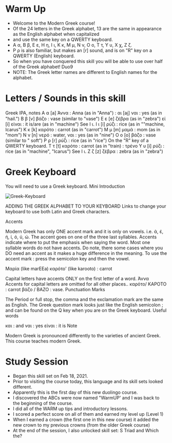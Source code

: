 # Warm Up
* Welcome to the Modern Greek course!
* Of the 24 letters in the Greek alphabet, 13 are the same in appearance as the English alphabet when capitalized
* and use the same key on a QWERTY keyboard.
* Α α, Β β, Ε ε, Η η, Ι ι, Κ κ, Μ μ, Ν ν, Ο ο, Τ τ, Υ υ, Χ χ, Ζ ζ.
* Ρ ρ is also familiar, but makes an [r] sound, and is on "R" key on a QWERTY (English) keyboard.
* So when you have conquered this skill you will be able to use over half of the Greek alphabet! Duo9
* NOTE: The Greek letter names are different to English names for the alphabet.


# Letters / Sounds in this skill

Greek 	IPA, notes
Α α 	[a] Άννα : Anna (as in "Anna") :
αι 	[ai̯] ναι : yes (as in "hail.")
Β β 	[v] βάζο : vase (similar to "vase")
Ε ε 	[e] ζέβρα (as in "zebra")
εί 	[i] είναι : it is/are (as in "machine") See Ι ι.
Ι ι 	[i] ρύζι : rice (as in ""machine, Icarus")
Κ κ 	[k] καρότο : carrot (as in "carrot")
Μ μ 	[m] μαμά : mom (as in "mom")
Ν ν 	[n] νερό : water, ναι : yes (as in "nine")
Ο ο 	[o] βάζο : vase (similar to " soft")
Ρ ρ 	[r] ρύζι : rice (as in "rice") On the "R" key of a QWERTY keyboard.
Τ τ 	[t] καρότο : carrot (as in "train) : τρένο
Υ υ 	[i] ρύζι : rice (as in "machine", "Icarus") See Ι ι.
Ζ ζ 	[z] ζέβρα : zebra (as in "zebra")

# Greek Keyboard 
You will need to use a Greek keyboard.
Mini Introduction

![Greek-Keyboard](https://i.imgur.com/E073d44.png)

ADDING THE GREEK ALPHABET TO YOUR KEYBOARD Links to change your keyboard to use both Latin and Greek characters.

Accents

Modern Greek has only ONE accent mark and it is only on vowels.
i.e. ά, έ, ή, ί, ό, ύ, ώ.
The accent goes on one of the three last syllables.
Accents indicate where to put the emphasis when saying the word. Most one syllable words do not have accents.
Do note, there some cases where you DO need an accent as it makes a huge difference in the meaning.
To use the accent mark : press the semicolon key and then the vowel.

Μαρία (like marEEa)
καρότο' (like karooto) : carrot

Capital letters have accents ONLY on the first letter of a word. Άννα Accents for capital letters are omitted for all other places..
καρότο/ ΚΑΡΟΤΟ : carrot
βάζο / ΒΑΖΟ : vase.
Punctuation Marks

The Period or full stop, the comma and the exclamation mark are the same as English. The Greek question mark looks just like the English semicolon ; and can be found on the Q key when you are on the Greek keyboard.
Useful words

και : and
ναι : yes
είναι : it is
Note

Modern Greek is pronounced differently to the varieties of ancient Greek. This course teaches modern Greek.

# Study Session
* Began this skill set on Feb 18, 2021. 
* Prior to visiting the course today, this language and its skill sets looked different.
* Apparently this is the first day of this new duolingo course. 
* I discovered the ABCs were now named "WarmUP' and I was back to the beginning of the course. 
* I did all of the WARM up tips and introductory lessons.  
* I scored a perfect score on all of them and earned my level up (Level 1)
* When I earned a crown (the first one in this new course) it added the new crown to my previous crowns (from the older Greek course)
* At the end of the session, I also unlocked skill set: S Triad and Which the? 





